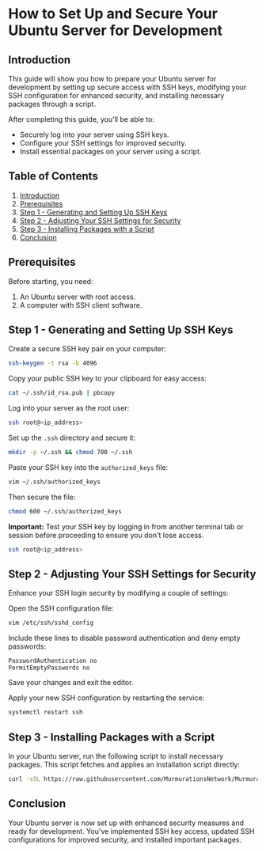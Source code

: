 # How to Set Up and Secure Your Ubuntu Server for Development

## Introduction

This guide will show you how to prepare your Ubuntu server for development by setting up secure access with SSH keys, modifying your SSH configuration for enhanced security, and installing necessary packages through a script.

After completing this guide, you'll be able to:

- Securely log into your server using SSH keys.
- Configure your SSH settings for improved security.
- Install essential packages on your server using a script.

## Table of Contents

1. [Introduction](#introduction)
2. [Prerequisites](#prerequisites)
3. [Step 1 - Generating and Setting Up SSH Keys](#step-1---generating-and-setting-up-ssh-keys)
4. [Step 2 - Adjusting Your SSH Settings for Security](#step-2---adjusting-your-ssh-settings-for-security)
5. [Step 3 - Installing Packages with a Script](#step-3---installing-packages-with-a-script)
6. [Conclusion](#conclusion)

## Prerequisites

Before starting, you need:

1. An Ubuntu server with root access.
2. A computer with SSH client software.

## Step 1 - Generating and Setting Up SSH Keys

Create a secure SSH key pair on your computer:

```bash
ssh-keygen -t rsa -b 4096
```

Copy your public SSH key to your clipboard for easy access:

```bash
cat ~/.ssh/id_rsa.pub | pbcopy
```

Log into your server as the root user:

```bash
ssh root@<ip_address>
```

Set up the `.ssh` directory and secure it:

```bash
mkdir -p ~/.ssh && chmod 700 ~/.ssh
```

Paste your SSH key into the `authorized_keys` file:

```bash
vim ~/.ssh/authorized_keys
```

Then secure the file:

```bash
chmod 600 ~/.ssh/authorized_keys
```

**Important:** Test your SSH key by logging in from another terminal tab or session before proceeding to ensure you don't lose access.

```bash
ssh root@<ip_address>
```

## Step 2 - Adjusting Your SSH Settings for Security

Enhance your SSH login security by modifying a couple of settings:

Open the SSH configuration file:

```bash
vim /etc/ssh/sshd_config
```

Include these lines to disable password authentication and deny empty passwords:

```
PasswordAuthentication no
PermitEmptyPasswords no
```

Save your changes and exit the editor.

Apply your new SSH configuration by restarting the service:

```bash
systemctl restart ssh
```

## Step 3 - Installing Packages with a Script

In your Ubuntu server, run the following script to install necessary packages. This script fetches and applies an installation script directly:

```bash
curl -sSL https://raw.githubusercontent.com/MurmurationsNetwork/MurmurationsServices/main/scripts/ubuntu_setup.sh | bash
```

## Conclusion

Your Ubuntu server is now set up with enhanced security measures and ready for development. You've implemented SSH key access, updated SSH configurations for improved security, and installed important packages.
